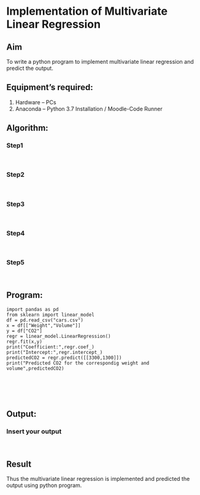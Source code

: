 # Implementation of Multivariate Linear Regression
## Aim
To write a python program to implement multivariate linear regression and predict the output.
## Equipment’s required:
1.	Hardware – PCs
2.	Anaconda – Python 3.7 Installation / Moodle-Code Runner
## Algorithm:
### Step1
<br>

### Step2
<br>

### Step3
<br>

### Step4
<br>

### Step5
<br>

## Program:
```
import pandas as pd
from sklearn import linear_model
df = pd.read_csv("cars.csv")
x = df[["Weight","Volume"]]
y = df["CO2"]
regr = linear_model.LinearRegression()
regr.fit(x,y)
print("Coefficient:",regr.coef_)
print("Intercept:",regr.intercept_)
predictedCO2 = regr.predict([[3300,1300]])
print("Predicted CO2 for the correspondig weight and volume",predictedCO2) 






```
## Output:


### Insert your output

<br>

## Result
Thus the multivariate linear regression is implemented and predicted the output using python program.
